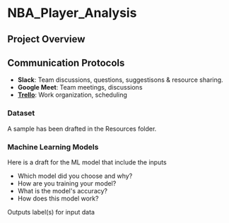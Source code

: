 # NBA_Player_Analysis

## Project Overview

## Communication Protocols
- **Slack**: Team discussions, questions, suggestisons & resource sharing.
- **Google Meet**: Team meetings, discussions
- **[Trello](https://trello.com/b/bpUG9Aoh/final-project-nba)**: Work organization, scheduling

### Dataset

A sample has been drafted in the Resources folder.

### Machine Learning Models

Here is a draft for the ML model that include the inputs

- Which model did you choose and why?
- How are you training your model?
- What is the model's accuracy?
- How does this model work?

Outputs label(s) for input data

